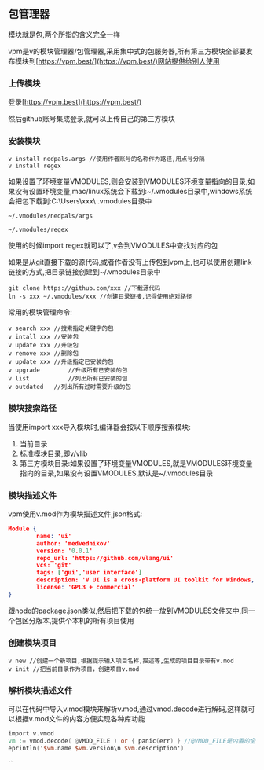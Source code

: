 ## 包管理器

模块就是包,两个所指的含义完全一样

vpm是v的模块管理器/包管理器,采用集中式的包服务器,所有第三方模块全部要发布模块到[https://vpm.best/](https://vpm.best/)网站提供给别人使用

### 上传模块

登录[https://vpm.best](https://vpm.best/)

然后github账号集成登录,就可以上传自己的第三方模块

### 安装模块

```
v install nedpals.args //使用作者账号的名称作为路径,用点号分隔
v install regex
```

如果设置了环境变量VMODULES,则会安装到VMODULES环境变量指向的目录,如果没有设置环境变量,mac/linux系统会下载到:~/.vmodules目录中,windows系统会把包下载到:C:\Users\xxx\ .vmodules目录中

```
~/.vmodules/nedpals/args

~/.vmodules/regex
```

使用的时候import regex就可以了,v会到VMODULES中查找对应的包

如果是从git直接下载的源代码,或者作者没有上传包到vpm上,也可以使用创建link链接的方式,把目录链接创建到~/.vmodules目录中

```
git clone https://github.com/xxx //下载源代码
ln -s xxx ~/.vmodules/xxx //创建目录链接,记得使用绝对路径
```

常用的模块管理命令:

```shell
v search xxx //搜索指定关键字的包
v intall xxx //安装包
v update xxx //升级包
v remove xxx //删除包
v update xxx //升级指定已安装的包
v upgrade		 //升级所有已安装的包
v list			 //列出所有已安装的包
v outdated	 //列出所有过时需要升级的包
```

### 模块搜索路径

当使用import xxx导入模块时,编译器会按以下顺序搜索模块:

1. 当前目录
2. 标准模块目录,即v/vlib
3. 第三方模块目录:如果设置了环境变量VMODULES,就是VMODULES环境变量指向的目录,如果没有设置VMODULES,默认是~/.vmodules目录

### 模块描述文件

vpm使用v.mod作为模块描述文件,json格式:

```json
Module {
        name: 'ui'
        author: 'medvednikov'
        version: '0.0.1'
        repo_url: 'https://github.com/vlang/ui'
        vcs: 'git'
        tags: ['gui','user interface']
        description: 'V UI is a cross-platform UI toolkit for Windows, macOS, Linux, and soon Android, iOS and the web (JS/WASM).'
        license: 'GPL3 + commercial'
}
```

跟node的package.json类似,然后把下载的包统一放到VMODULES文件夹中,同一个包区分版本,提供个本机的所有项目使用

### 创建模块项目

```
v new //创建一个新项目,根据提示输入项目名称,描述等,生成的项目目录带有v.mod
v init //把当前目录作为项目，创建项目v.mod
```

### 解析模块描述文件

可以在代码中导入v.mod模块来解析v.mod,通过vmod.decode进行解码,这样就可以根据v.mod文件的内容方便实现各种库功能

```v
import v.vmod
vm := vmod.decode( @VMOD_FILE ) or { panic(err) } //@VMOD_FILE是内置的全局变量,返回v.mod文件内容,字符串类型
eprintln('$vm.name $vm.version\n $vm.description')
```

``